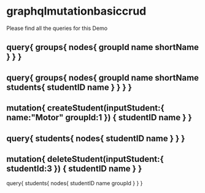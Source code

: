 # graphqlmutationbasiccrud

Please find all the queries for this Demo 

query{
  groups{
    nodes{
      groupId
      name
      shortName
    }
  }
}
-----------------------------
query{
  groups{
    nodes{
      groupId
      name
      shortName
      students{
        studentID
        name
      }
    }
  }
}
---------------------------------
mutation{
  createStudent(inputStudent:{
    name:"Motor"
    groupId:1
  })
  {
    studentID
    name
  }
}
-----------------------------------
query{
students{
  nodes{
    studentID
    name
  }
}
}
-------------------------------------
mutation{
  deleteStudent(inputStudent:{
    studentId:3
  })
  {
    studentID
    name
  }
}
----------------------------------------
query{
students{
  nodes{
    studentID
    name
    groupId
  }
}
}
